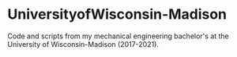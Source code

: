 # UniversityofWisconsin-Madison
Code and scripts from my mechanical engineering bachelor's at the University of Wisconsin-Madison (2017-2021).

